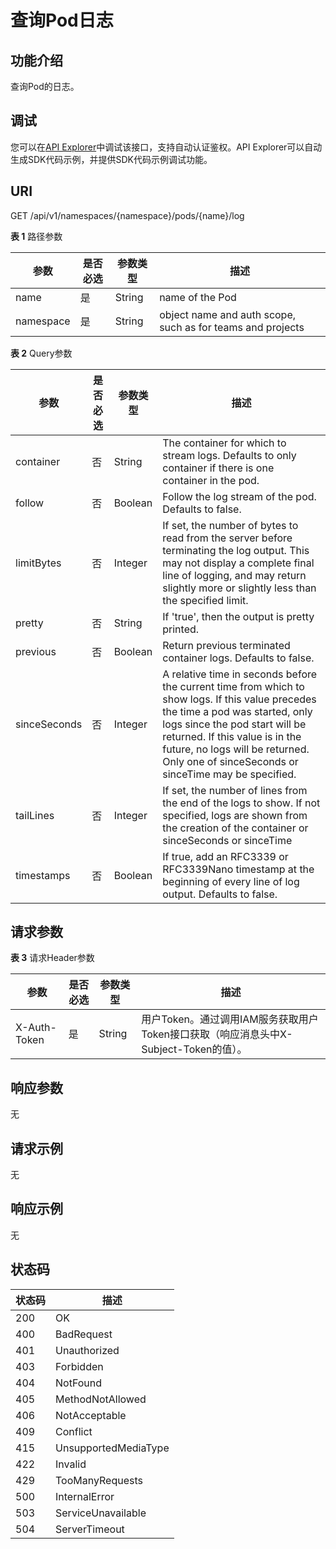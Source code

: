 # 查询Pod日志<a name="readCoreV1NamespacedPodLog"></a>

## 功能介绍

查询Pod的日志。

## 调试<a name="atuogenerate_1"></a>

您可以在[API Explorer](https://apiexplorer.developer.huaweicloud.com/apiexplorer/doc?product=CCI&api=readCoreV1NamespacedPodLog)中调试该接口，支持自动认证鉴权。API Explorer可以自动生成SDK代码示例，并提供SDK代码示例调试功能。

## URI

GET /api/v1/namespaces/\{namespace\}/pods/\{name\}/log

**表 1**  路径参数

|参数|是否必选|参数类型|描述|
|--|--|--|--|
|name|是|String|name of the Pod|
|namespace|是|String|object name and auth scope, such as for teams and projects|


**表 2**  Query参数

|参数|是否必选|参数类型|描述|
|--|--|--|--|
|container|否|String|The container for which to stream logs. Defaults to only container if there is one container in the pod.|
|follow|否|Boolean|Follow the log stream of the pod. Defaults to false.|
|limitBytes|否|Integer|If set, the number of bytes to read from the server before terminating the log output. This may not display a complete final line of logging, and may return slightly more or slightly less than the specified limit.|
|pretty|否|String|If 'true', then the output is pretty printed.|
|previous|否|Boolean|Return previous terminated container logs. Defaults to false.|
|sinceSeconds|否|Integer|A relative time in seconds before the current time from which to show logs. If this value precedes the time a pod was started, only logs since the pod start will be returned. If this value is in the future, no logs will be returned. Only one of sinceSeconds or sinceTime may be specified.|
|tailLines|否|Integer|If set, the number of lines from the end of the logs to show. If not specified, logs are shown from the creation of the container or sinceSeconds or sinceTime|
|timestamps|否|Boolean|If true, add an RFC3339 or RFC3339Nano timestamp at the beginning of every line of log output. Defaults to false.|


## 请求参数

**表 3**  请求Header参数

|参数|是否必选|参数类型|描述|
|--|--|--|--|
|X-Auth-Token|是|String|用户Token。通过调用IAM服务获取用户Token接口获取（响应消息头中X-Subject-Token的值）。|


## 响应参数

无

## 请求示例

无

## 响应示例

无

## 状态码

|状态码|描述|
|--|--|
|200|OK|
|400|BadRequest|
|401|Unauthorized|
|403|Forbidden|
|404|NotFound|
|405|MethodNotAllowed|
|406|NotAcceptable|
|409|Conflict|
|415|UnsupportedMediaType|
|422|Invalid|
|429|TooManyRequests|
|500|InternalError|
|503|ServiceUnavailable|
|504|ServerTimeout|



